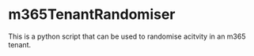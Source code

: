 # m365TenantRandomiser
This is a python script that can be used to randomise acitvity in an m365 tenant.
